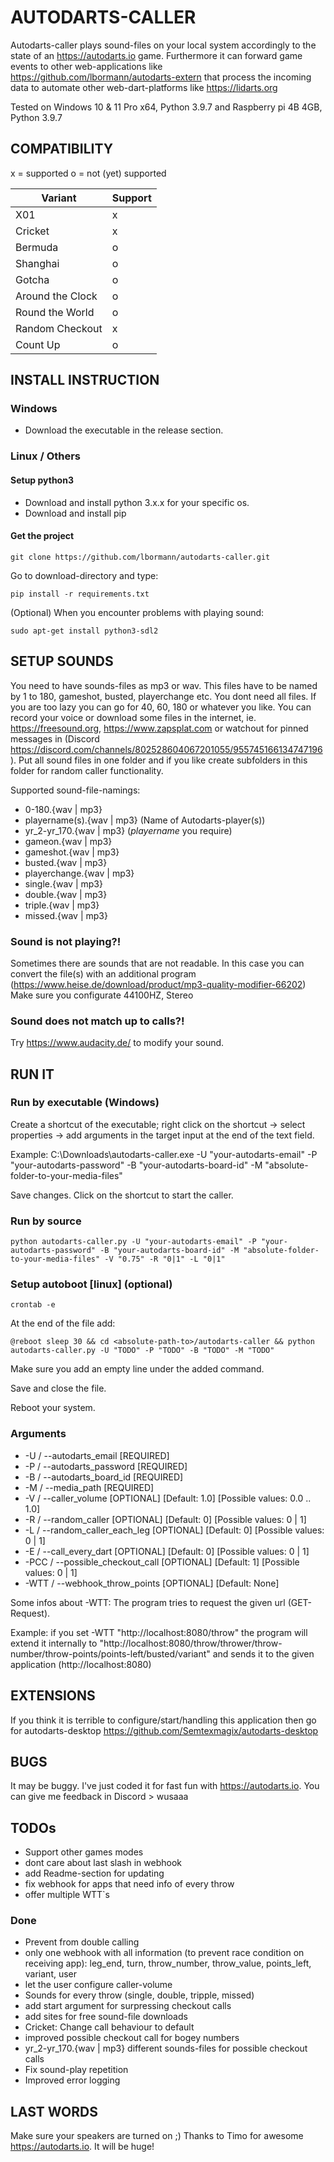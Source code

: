 # AUTODARTS-CALLER

Autodarts-caller plays sound-files on your local system accordingly to the state of an https://autodarts.io game. Furthermore it can forward game events to other web-applications like https://github.com/lbormann/autodarts-extern that process the incoming data to automate other web-dart-platforms like https://lidarts.org


Tested on Windows 10 & 11 Pro x64, Python 3.9.7 and Raspberry pi 4B 4GB, Python 3.9.7


## COMPATIBILITY

x = supported
o = not (yet) supported

| Variant | Support |
| ------------- | ------------- |
| X01 | x |
| Cricket | x |
| Bermuda | o |
| Shanghai | o |
| Gotcha | o |
| Around the Clock | o |
| Round the World | o |
| Random Checkout | x |
| Count Up | o |


## INSTALL INSTRUCTION

### Windows

- Download the executable in the release section.


### Linux / Others

#### Setup python3

- Download and install python 3.x.x for your specific os.
- Download and install pip


#### Get the project

    git clone https://github.com/lbormann/autodarts-caller.git

Go to download-directory and type:

    pip install -r requirements.txt

(Optional) When you encounter problems with playing sound:

    sudo apt-get install python3-sdl2


## SETUP SOUNDS

You need to have sounds-files as mp3 or wav. This files have to be named by 1 to 180, gameshot, busted, playerchange etc. You dont need all files. If you are too lazy you can go for 40, 60, 180 or whatever you like. You can record your voice or download some files in the internet, ie. https://freesound.org, https://www.zapsplat.com or watchout for pinned messages in (Discord https://discord.com/channels/802528604067201055/955745166134747196).
Put all sound files in one folder and if you like create subfolders in this folder for random caller functionality.

Supported sound-file-namings:
- 0-180.{wav | mp3}
- playername(s).{wav | mp3}   (Name of Autodarts-player(s))
- yr_2-yr_170.{wav | mp3}   (*playername* you require)
- gameon.{wav | mp3}
- gameshot.{wav | mp3}
- busted.{wav | mp3}
- playerchange.{wav | mp3}
- single.{wav | mp3}
- double.{wav | mp3}
- triple.{wav | mp3}
- missed.{wav | mp3}

### Sound is not playing?!

Sometimes there are sounds that are not readable. In this case you can convert the file(s) with an additional program (https://www.heise.de/download/product/mp3-quality-modifier-66202)
Make sure you configurate 44100HZ, Stereo

### Sound does not match up to calls?!
Try https://www.audacity.de/ to modify your sound.


## RUN IT

### Run by executable (Windows)

Create a shortcut of the executable; right click on the shortcut -> select properties -> add arguments in the target input at the end of the text field.

Example: C:\Downloads\autodarts-caller.exe -U "your-autodarts-email" -P "your-autodarts-password" -B "your-autodarts-board-id" -M "absolute-folder-to-your-media-files"

Save changes.
Click on the shortcut to start the caller.


### Run by source

    python autodarts-caller.py -U "your-autodarts-email" -P "your-autodarts-password" -B "your-autodarts-board-id" -M "absolute-folder-to-your-media-files" -V "0.75" -R "0|1" -L "0|1"


### Setup autoboot [linux] (optional)

    crontab -e

At the end of the file add:

    @reboot sleep 30 && cd <absolute-path-to>/autodarts-caller && python autodarts-caller.py -U "TODO" -P "TODO" -B "TODO" -M "TODO"

Make sure you add an empty line under the added command.

Save and close the file. 

Reboot your system.

### Arguments

- -U / --autodarts_email [REQUIRED]
- -P / --autodarts_password [REQUIRED]
- -B / --autodarts_board_id [REQUIRED]
- -M / --media_path [REQUIRED]
- -V / --caller_volume [OPTIONAL] [Default: 1.0] [Possible values: 0.0 .. 1.0]
- -R / --random_caller [OPTIONAL] [Default: 0] [Possible values: 0 | 1]
- -L / --random_caller_each_leg [OPTIONAL] [Default: 0] [Possible values: 0 | 1]
- -E / --call_every_dart [OPTIONAL] [Default: 0] [Possible values: 0 | 1]
- -PCC / --possible_checkout_call [OPTIONAL] [Default: 1] [Possible values: 0 | 1]
- -WTT / --webhook_throw_points [OPTIONAL] [Default: None]

Some infos about -WTT:
The program tries to request the given url (GET-Request).

Example: if you set -WTT "http://localhost:8080/throw"
the program will extend it internally to "http://localhost:8080/throw/thrower/throw-number/throw-points/points-left/busted/variant" and sends it to the given application (http://localhost:8080)


## EXTENSIONS

If you think it is terrible to configure/start/handling this application then go for autodarts-desktop https://github.com/Semtexmagix/autodarts-desktop


## BUGS

It may be buggy. I've just coded it for fast fun with https://autodarts.io. You can give me feedback in Discord > wusaaa


## TODOs
- Support other games modes
- dont care about last slash in webhook
- add Readme-section for updating
- fix webhook for apps that need info of every throw
- offer multiple WTT`s


### Done
- Prevent from double calling
- only one webhook with all information (to prevent race condition on receiving app): leg_end, turn, throw_number, throw_value, points_left, variant, user
- let the user configure caller-volume
- Sounds for every throw (single, double, tripple, missed)
- add start argument for surpressing checkout calls
- add sites for free sound-file downloads
- Cricket: Change call behaviour to default
- improved possible checkout call for bogey numbers
- yr_2-yr_170.{wav | mp3} different sounds-files for possible checkout calls
- Fix sound-play repetition
- Improved error logging

## LAST WORDS

Make sure your speakers are turned on ;)
Thanks to Timo for awesome https://autodarts.io. It will be huge!

